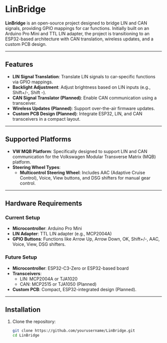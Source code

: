 # **LinBridge**

**LinBridge** is an open-source project designed to bridge LIN and CAN signals, providing GPIO mappings for car functions. Initially built on an Arduino Pro Mini and TTL LIN adapter, the project is transitioning to an ESP32-based architecture with CAN translation, wireless updates, and a custom PCB design.

---

## **Features**

- **LIN Signal Translation**: Translate LIN signals to car-specific functions via GPIO mappings.
- **Backlight Adjustment**: Adjust brightness based on LIN inputs (e.g., Shift+/-, Shift -).
- **CAN Signal Translator (Planned)**: Enable CAN communication using a transceiver.
- **Wireless Updates (Planned)**: Support over-the-air firmware updates.
- **Custom PCB Design (Planned)**: Integrate ESP32, LIN, and CAN transceivers in a compact layout.

---

## **Supported Platforms**

- **VW MQB Platform**: Specifically designed to support LIN and CAN communication for the Volkswagen Modular Transverse Matrix (MQB) platform.
- **Steering Wheel Types**:
  - **Multicontrol Steering Wheel**: Includes AAC (Adaptive Cruise Control), Voice, View buttons, and DSG shifters for manual gear control.

---

## **Hardware Requirements**

### **Current Setup**
- **Microcontroller**: Arduino Pro Mini
- **LIN Adapter**: TTL LIN adapter (e.g., MCP2004A)
- **GPIO Buttons**: Functions like Arrow Up, Arrow Down, OK, Shift+/-, AAC, Voice, View, DSG shifters.

### **Future Setup**
- **Microcontroller**: ESP32-C3-Zero or ESP32-based board
- **Transceivers**:
  - LIN: MCP2004A or TJA1020
  - CAN: MCP2515 or TJA1050 (Planned)
- **Custom PCB**: Compact, ESP32-integrated design (Planned).

---

## **Installation**

1. Clone the repository:
   ```bash
   git clone https://github.com/yourusername/LinBridge.git
   cd LinBridge